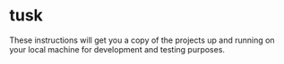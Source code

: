 # tusk
These instructions will get you a copy of the projects up and running on your local machine for development and testing purposes. 
